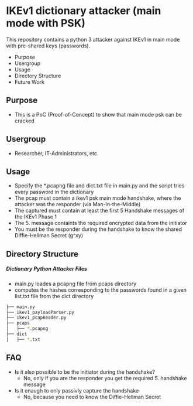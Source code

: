 # IKEv1 dictionary attacker (main mode with PSK)

This repository contains a python 3 attacker against IKEv1 in main mode with pre-shared keys (passwords). 
- Purpose
- Usergroup
- Usage
- Directory Structure
- Future Work

## Purpose
- This is a PoC (Proof-of-Concept) to show that main mode psk can be cracked

## Usergroup
- Researcher, IT-Administrators, etc.

## Usage
- Specify the *.pcapng file and dict.txt file in main.py and the script tries every password in the dictionary
- The pcap must contain a ikev1 psk main mode handshake, where the attacker was the responder (via Man-in-the-Middle)
- The captured must contain at least the first 5 Handshake messages of the IKEv1 Phase 1
- The 5. message containts the required encrypted data from the initiator
- You must be the responder during the handshake to know the shared Diffie-Hellman Secret (g^xy)

## Directory Structure

##### Dictionary Python Attacker Files
- main.py loades a pcapng file from pcaps directory
- computes the hashes corresponding to the passwords found in a given list.txt file from the dict directory 

```bash
├── main.py
├── ikev1_payloadParser.py
├── ikev1_pcapReader.py
├── pcaps
│   ├── *.pcapng
├── dict
│   ├── *.txt
```
## FAQ
- Is it also possible to be the initiator during the handshake?
    - No, only if you are the responder you get the required 5. handshake message
- Is it enaugh to only passivly capture the handshake
    - No, because you need to know the Diffie-Hellman Secret
